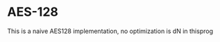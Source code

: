 # AES-128                         
This is a naive  AES128 implementation, no optimization is dN in thisprog   
